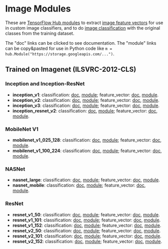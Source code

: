 # Image Modules

These are [TensorFlow Hub modules](../../README.md) to extract
[image feature vectors](../common_signatures/images#image-feature-vector)
for use in custom image classifiers, and to do
[image classification](../common_signatures/images#image-classification)
with the original classes from the training dataset.

The "doc" links can be clicked to see documentation.
The "module" links can be copy&pasted for use in Python code like
`m = hub.Module("https://storage.googleapis.com/...")`.


## Trained on Imagenet (ILSVRC-2012-CLS)

### Inception and Inception-ResNet

  * **inception_v1**:
      classification: [doc](google/image/imagenet/inception_v1/classification/1.md),
      [module](https://storage.googleapis.com/tfhub-test-modules/google/image/imagenet/inception_v1/classification/1.tar.gz);
      feature_vector: [doc](google/image/imagenet/inception_v1/feature_vector/1.md),
      [module](https://storage.googleapis.com/tfhub-test-modules/google/image/imagenet/inception_v1/feature_vector/1.tar.gz).
  * **inception_v2**:
      classification: [doc](google/image/imagenet/inception_v2/classification/1.md),
      [module](https://storage.googleapis.com/tfhub-test-modules/google/image/imagenet/inception_v2/classification/1.tar.gz);
      feature_vector: [doc](google/image/imagenet/inception_v2/feature_vector/1.md),
      [module](https://storage.googleapis.com/tfhub-test-modules/google/image/imagenet/inception_v2/feature_vector/1.tar.gz).
  * **inception_v3**:
      classification: [doc](google/image/imagenet/inception_v3/classification/1.md),
      [module](https://storage.googleapis.com/tfhub-test-modules/google/image/imagenet/inception_v3/classification/1.tar.gz);
      feature_vector: [doc](google/image/imagenet/inception_v3/feature_vector/1.md),
      [module](https://storage.googleapis.com/tfhub-test-modules/google/image/imagenet/inception_v3/feature_vector/1.tar.gz).
  * **inception_resnet_v2**:
      classification: [doc](google/image/imagenet/inception_resnet_v2/classification/1.md),
      [module](https://storage.googleapis.com/tfhub-test-modules/google/image/imagenet/inception_resnet_v2/classification/1.tar.gz);
      feature_vector: [doc](google/image/imagenet/inception_resnet_v2/feature_vector/1.md),
      [module](https://storage.googleapis.com/tfhub-test-modules/google/image/imagenet/inception_resnet_v2/feature_vector/1.tar.gz).

### MobileNet V1

  * **mobilenet_v1_025_128**:
      classification: [doc](google/image/imagenet/mobilenet_v1_025_128/classification/1.md),
      [module](https://storage.googleapis.com/tfhub-test-modules/google/image/imagenet/mobilenet_v1_025_128/classification/1.tar.gz);
      feature_vector: [doc](google/image/imagenet/mobilenet_v1_025_128/feature_vector/1.md),
      [module](https://storage.googleapis.com/tfhub-test-modules/google/image/imagenet/mobilenet_v1_025_128/feature_vector/1.tar.gz).
  * **mobilenet_v1_100_224**:
      classification: [doc](google/image/imagenet/mobilenet_v1_100_224/classification/1.md),
      [module](https://storage.googleapis.com/tfhub-test-modules/google/image/imagenet/mobilenet_v1_100_224/classification/1.tar.gz);
      feature_vector: [doc](google/image/imagenet/mobilenet_v1_100_224/feature_vector/1.md),
      [module](https://storage.googleapis.com/tfhub-test-modules/google/image/imagenet/mobilenet_v1_100_224/feature_vector/1.tar.gz).


### NASNet

  * **nasnet_large**:
      classification: [doc](google/image/imagenet/nasnet_large/classification/1.md),
      [module](https://storage.googleapis.com/tfhub-test-modules/google/image/imagenet/nasnet_large/classification/1.tar.gz);
      feature_vector: [doc](google/image/imagenet/nasnet_large/feature_vector/1.md),
      [module](https://storage.googleapis.com/tfhub-test-modules/google/image/imagenet/nasnet_large/feature_vector/1.tar.gz).
  * **nasnet_mobile**:
      classification: [doc](google/image/imagenet/nasnet_mobile/classification/1.md),
      [module](https://storage.googleapis.com/tfhub-test-modules/google/image/imagenet/nasnet_mobile/classification/1.tar.gz);
      feature_vector: [doc](google/image/imagenet/nasnet_mobile/feature_vector/1.md),
      [module](https://storage.googleapis.com/tfhub-test-modules/google/image/imagenet/nasnet_mobile/feature_vector/1.tar.gz).


### ResNet

  * **resnet_v1_50**:
      classification: [doc](google/image/imagenet/resnet_v1_50/classification/1.md),
      [module](https://storage.googleapis.com/tfhub-test-modules/google/image/imagenet/resnet_v1_50/classification/1.tar.gz);
      feature_vector: [doc](google/image/imagenet/resnet_v1_50/feature_vector/1.md),
      [module](https://storage.googleapis.com/tfhub-test-modules/google/image/imagenet/resnet_v1_50/feature_vector/1.tar.gz).
  * **resnet_v1_101**:
      classification: [doc](google/image/imagenet/resnet_v1_101/classification/1.md),
      [module](https://storage.googleapis.com/tfhub-test-modules/google/image/imagenet/resnet_v1_101/classification/1.tar.gz);
      feature_vector: [doc](google/image/imagenet/resnet_v1_101/feature_vector/1.md),
      [module](https://storage.googleapis.com/tfhub-test-modules/google/image/imagenet/resnet_v1_101/feature_vector/1.tar.gz).
  * **resnet_v1_152**:
      classification: [doc](google/image/imagenet/resnet_v1_152/classification/1.md),
      [module](https://storage.googleapis.com/tfhub-test-modules/google/image/imagenet/resnet_v1_152/classification/1.tar.gz);
      feature_vector: [doc](google/image/imagenet/resnet_v1_152/feature_vector/1.md),
      [module](https://storage.googleapis.com/tfhub-test-modules/google/image/imagenet/resnet_v1_152/feature_vector/1.tar.gz).
  * **resnet_v2_50**:
      classification: [doc](google/image/imagenet/resnet_v2_50/classification/1.md),
      [module](https://storage.googleapis.com/tfhub-test-modules/google/image/imagenet/resnet_v2_50/classification/1.tar.gz);
      feature_vector: [doc](google/image/imagenet/resnet_v2_50/feature_vector/1.md),
      [module](https://storage.googleapis.com/tfhub-test-modules/google/image/imagenet/resnet_v2_50/feature_vector/1.tar.gz).
  * **resnet_v2_101**:
      classification: [doc](google/image/imagenet/resnet_v2_101/classification/1.md),
      [module](https://storage.googleapis.com/tfhub-test-modules/google/image/imagenet/resnet_v2_101/classification/1.tar.gz);
      feature_vector: [doc](google/image/imagenet/resnet_v2_101/feature_vector/1.md),
      [module](https://storage.googleapis.com/tfhub-test-modules/google/image/imagenet/resnet_v2_101/feature_vector/1.tar.gz).
  * **resnet_v2_152**:
      classification: [doc](google/image/imagenet/resnet_v2_152/classification/1.md),
      [module](https://storage.googleapis.com/tfhub-test-modules/google/image/imagenet/resnet_v2_152/classification/1.tar.gz);
      feature_vector: [doc](google/image/imagenet/resnet_v2_152/feature_vector/1.md),
      [module](https://storage.googleapis.com/tfhub-test-modules/google/image/imagenet/resnet_v2_152/feature_vector/1.tar.gz).
